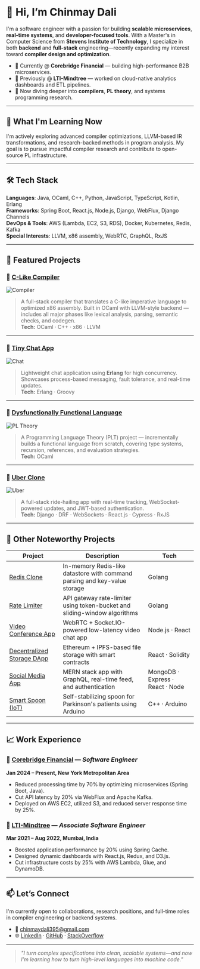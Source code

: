 # 👋 Hi, I’m Chinmay Dali

I'm a software engineer with a passion for building **scalable microservices**, **real-time systems**, and **developer-focused tools**. With a Master's in Computer Science from **Stevens Institute of Technology**, I specialize in both **backend** and **full-stack** engineering—recently expanding my interest toward **compiler design and optimization**.

- 💼 Currently @ **Corebridge Financial** — building high-performance B2B microservices.
- 📍 Previously @ **LTI-Mindtree** — worked on cloud-native analytics dashboards and ETL pipelines.
- 🔬 Now diving deeper into **compilers**, **PL theory**, and systems programming research.

---

## 🧠 What I'm Learning Now

I'm actively exploring advanced compiler optimizations, LLVM-based IR transformations, and research-backed methods in program analysis. My goal is to pursue impactful compiler research and contribute to open-source PL infrastructure.

---

## 🛠️ Tech Stack

**Languages**: Java, OCaml, C++, Python, JavaScript, TypeScript, Kotlin, Erlang  
**Frameworks**: Spring Boot, React.js, Node.js, Django, WebFlux, Django Channels  
**DevOps & Tools**: AWS (Lambda, EC2, S3, RDS), Docker, Kubernetes, Redis, Kafka  
**Special Interests**: LLVM, x86 assembly, WebRTC, GraphQL, RxJS

---

## 🚀 Featured Projects

### 🔧 [C-Like Compiler](https://github.com/Chinmay-395/Compiler)  
![Compiler](./compiler.jpeg)  
> A full-stack compiler that translates a C-like imperative language to optimized x86 assembly. Built in OCaml with LLVM-style backend — includes all major phases like lexical analysis, parsing, semantic checks, and codegen.  
**Tech:** OCaml · C++ · x86 · LLVM

---

### 💬 [Tiny Chat App](https://github.com/Chinmay-395/CS511-Concurrent-Programming/tree/deploy)  
![Chat](./chat_example.png)  
> Lightweight chat application using **Erlang** for high concurrency. Showcases process-based messaging, fault tolerance, and real-time updates.  
**Tech:** Erlang · Groovy

---

### 🔡 [Dysfunctionally Functional Language](https://github.com/Chinmay-395/Principles-Of-Programming/tree/main)  
![PL Theory](./PL_theory.png)  
> A Programming Language Theory (PLT) project — incrementally builds a functional language from scratch, covering type systems, recursion, references, and evaluation strategies.  
**Tech:** OCaml

---

### 🚕 [Uber Clone](https://github.com/Chinmay-395/Ride-Hailing)  
![Uber](./uberClone.png)  
> A full-stack ride-hailing app with real-time tracking, WebSocket-powered updates, and JWT-based authentication.  
**Tech:** Django · DRF · WebSockets · React.js · Cypress · RxJS

---

## 📂 Other Noteworthy Projects

| Project | Description | Tech |
|--------|-------------|------|
| [Redis Clone](https://github.com/Chinmay-395/redis-clone) | In-memory Redis-like datastore with command parsing and key-value storage | Golang |
| [Rate Limiter](https://github.com/Chinmay-395/Rate-Limiter) | API gateway rate-limiter using token-bucket and sliding-window algorithms | Golang |
| [Video Conference App](https://github.com/Chinmay-395/Video_conference_app) | WebRTC + Socket.IO-powered low-latency video chat app | Node.js · React |
| [Decentralized Storage DApp](https://github.com/Chinmay-395/dapp-storage) | Ethereum + IPFS-based file storage with smart contracts | React · Solidity |
| [Social Media App](https://github.com/Chinmay-395/Social-Media-Clone) | MERN stack app with GraphQL, real-time feed, and authentication | MongoDB · Express · React · Node |
| [Smart Spoon (IoT)](https://github.com/Chinmay-395/Smart-Spoon) | Self-stabilizing spoon for Parkinson's patients using Arduino | C++ · Arduino |

---

## 📈 Work Experience

### 🏢 [Corebridge Financial](https://www.corebridgefinancial.com/) — *Software Engineer*  
**Jan 2024 – Present, New York Metropolitan Area**  
- Reduced processing time by 70% by optimizing microservices (Spring Boot, Java).
- Cut API latency by 20% via WebFlux and Apache Kafka.
- Deployed on AWS EC2, utilized S3, and reduced server response time by 25%.

### 🏢 [LTI-Mindtree](https://www.ltimindtree.com/) — *Associate Software Engineer*  
**Mar 2021 – Aug 2022, Mumbai, India**  
- Boosted application performance by 20% using Spring Cache.
- Designed dynamic dashboards with React.js, Redux, and D3.js.
- Cut infrastructure costs by 25% with AWS Lambda, Glue, and DynamoDB.

---

## 📫 Let’s Connect

I'm currently open to collaborations, research positions, and full-time roles in compiler engineering or backend systems.

- 📧 chinmaydali395@gmail.com  
- 🌐 [LinkedIn](https://www.linkedin.com/in/chinmay-395/) · [GitHub](https://github.com/Chinmay-395) · [StackOverflow](https://stackoverflow.com/users/9984976/chinmay-dali)

---

> _"I turn complex specifications into clean, scalable systems—and now I’m learning how to turn high-level languages into machine code."_  
